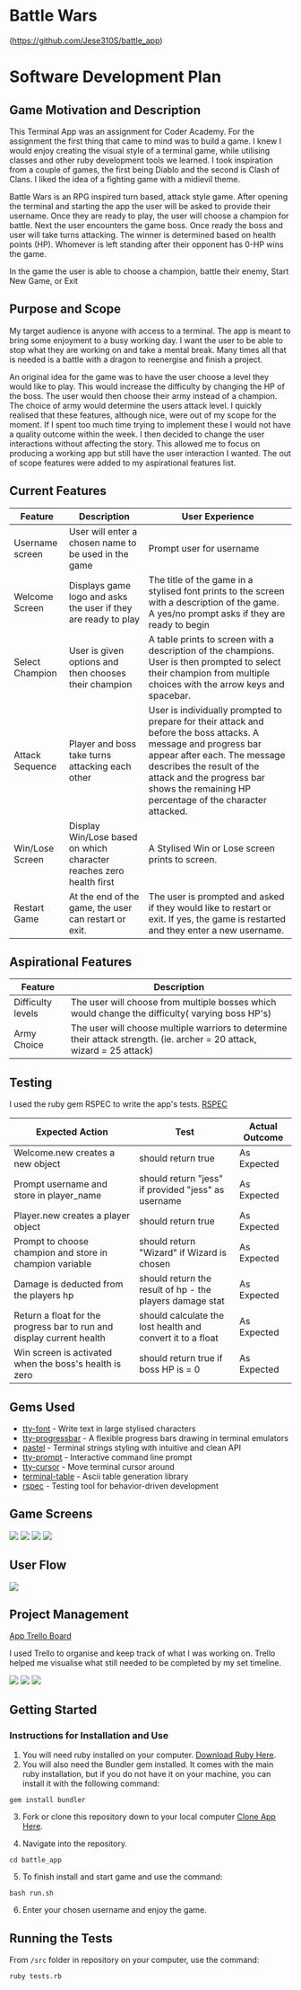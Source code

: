 # Battle Wars

(https://github.com/Jese310S/battle_app)

# Software Development Plan

## Game Motivation and Description

This Terminal App was an assignment for Coder Academy.  For the assignment the first thing that came to mind was to build a game.  I knew I would enjoy creating the visual style of a terminal game, while utilising classes and other ruby development tools we learned.  I took inspiration from a couple of games, the first being Diablo and the second is Clash of Clans.  I liked the idea of a fighting game with a midievil theme.

Battle Wars is an RPG inspired turn based, attack style game.  After opening the terminal and starting the app the user will be asked to provide their username.  Once they are ready to play, the user will choose a champion for battle.  Next the user encounters the game boss.  Once ready the boss and user will take turns attacking. The winner is determined based on health points (HP). Whomever is left standing after their opponent has 0-HP wins the game.  

In the game the user is able to choose a champion, battle their enemy, Start New Game, or Exit

## Purpose and Scope

My target audience is anyone with access to a terminal.  The app is meant to bring some enjoyment to a busy working day.  I want the user to be able to stop what they are working on and take a mental break.  Many times all that is needed is a battle with a dragon to reenergise and finish a project.

An original idea for the game was to have the user choose a level they would like to play. This would increase the difficulty by changing the HP of the boss.  The user would then choose their army instead of a champion.  The choice of army would determine the users attack level.  I quickly realised that these features, although nice, were out of my scope for the moment.  If I spent too much time trying to implement these I would not have a quality outcome within the week.  I then decided to change the user interactions without affecting the story. This allowed me to focus on producing a working app but still have the user interaction I wanted.  The out of scope features were added to my aspirational features list.



## Current Features


| Feature | Description | User Experience |
| ------ | ------ | ------- | 
| Username screen  | User will enter a chosen name to be used in the game | Prompt user for username
| Welcome Screen | Displays game logo and asks the user if they are ready to play | The title of the game in a stylised font prints to the screen with a description of the game. A yes/no prompt asks if they are ready to begin 
| Select Champion | User is given options and then chooses their champion | A table prints to screen with a description of the champions. User is then  prompted to select their champion from multiple choices with the arrow keys and spacebar.
| Attack Sequence | Player and boss take turns attacking each other | User is individually prompted to prepare for their attack and before the boss attacks. A message and progress bar appear after each.  The message describes the result of the attack and the progress bar shows the remaining HP percentage of the character attacked. 
| Win/Lose Screen | Display Win/Lose based on which character reaches zero health first | A Stylised Win or Lose screen prints to screen.
| Restart Game | At the end of the game, the user can restart or exit. | The user is prompted and asked if they would like to restart or exit.  If yes, the game is restarted and they enter a new username.

## Aspirational Features
| Feature | Description |
| ------ | ------ |
|Difficulty levels | The user will choose from multiple bosses which would change the difficulty( varying boss HP's)
|Army Choice | The user will choose multiple warriors to determine their attack strength. (ie. archer = 20 attack, wizard = 25 attack)



## Testing

I used the ruby gem RSPEC to write the app's tests. [RSPEC](https://rubygems.org/gems/rspec)


| Expected Action | Test | Actual Outcome |
| ------ | ------ | ------- |
| Welcome.new creates a new object  | should return true | As Expected
| Prompt username and store in player_name | should return "jess" if provided "jess" as username | As Expected
| Player.new creates a player object | should return true | As Expected
| Prompt to choose champion and store in champion variable | should return "Wizard" if Wizard is chosen| As Expected
| Damage is deducted from the players hp | should return the result of hp - the players damage stat| As Expected
| Return a float for the progress bar to run and display current health | should calculate the lost health and convert it to a float | As Expected
| Win screen is activated when the boss's health is zero | should return true if boss HP is = 0 | As Expected


## Gems Used

* [tty-font](https://github.com/piotrmurach/tty-font) - Write text in large stylised characters
* [tty-progressbar](https://github.com/piotrmurach/tty-progressbar) - A flexible progress bars drawing in terminal emulators
* [pastel](https://github.com/piotrmurach/pastel) - Terminal strings styling with intuitive and clean API
* [tty-prompt](https://github.com/piotrmurach/tty-prompt) - Interactive command line prompt
*  [tty-cursor](https://github.com/piotrmurach/tty-cursor) - Move terminal cursor around
*  [terminal-table](https://rubygems.org/gems/terminal-table/versions/1.8.0) - Ascii table generation library
* [rspec](https://rspec.info/documentation/) - Testing tool for behavior-driven development

## Game Screens

![](./docs/gifs/welcome_screen.gif)
![](./docs/gifs/hit.gif)
![](./docs/gifs/choose_champ.gif)
![](./docs/gifs/Win_screen.gif)


## User Flow
![](./docs/gifs/flow_chart.png)


## Project Management
[App Trello Board](https://www.ruby-lang.org/en/)

I used Trello to organise and keep track of what I was working on. Trello helped me visualise what still needed to be completed by my set timeline.

![](./docs/trello/trello_1.png)
![](./docs/trello/trello_4.png)
![](./docs/trello/trello_7.png)


## Getting Started

### Instructions for Installation and Use

1. You will need ruby installed on your computer. [Download Ruby Here](https://www.ruby-lang.org/en/).
2. You will also need the Bundler gem installed. It comes with the main ruby installation, but if you do not have it on your machine, you can install it with the following command:

`gem install bundler`

3. Fork or clone this repository down to your local computer [Clone App Here](https://github.com/Jese310S/battle_app.git).

4. Navigate into the repository.

`cd battle_app`

5. To finish install and start game and use the command:

`bash run.sh`

6. Enter your chosen username and enjoy the game.


## Running the Tests

From `/src` folder in repository on your computer, use the command:

`ruby tests.rb`


















